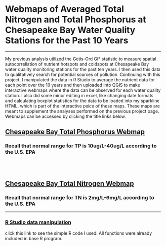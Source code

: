 # Webmaps of Averaged Total Nitrogen and Total Phosphorus at Chesapeake Bay Water Quality Stations for the Past 10 Years
---

My previous analysis utilized the Getis-Ord Gi* statistic to measure spatial autocorrellation of nutrient hotspots and coldspots at Chesapeake Bay water quality monitoring stations for the past ten years. I then used this data to qualitatively search for potential sources of pollution. Continuing with this project, I manipulated the data in R Studio to average the nutrient data for each point over the 10 years and then uploaded into QGIS to make interactive webmaps where the data can be observed for each water quality station. I also did some minor editing in excel, like changing date formats and calculating boxplot statistics for the data to be loaded into my sparkline HTML, which is part of the interactive peice of these maps. These maps are meant to supplement the analyses performed on the previous project page. Webmaps can be accessed by clicking the title links below.

## [Chesapeake Bay Total Phosphorus Webmap](https://rad-sc.github.io/FinalProject_486/qgis2web_finalproject/index.html)
### Recall that normal range for TP is 10ug/L-40ug/L according to the U.S. EPA
<br><br>
## [Chesapeake Bay Total Nitrogen Webmap](https://rad-sc.github.io/FinalProject_486/qgis2web_finalproject2/index.html) 
### Recall that normal range for TN is 2mg/L-6mg/L according to the U.S. EPA

---

### [R Studio data manipulation](https://rad-sc.github.io/FinalProject_486/TNTP.nb.html)
click this link to see the simple R code I used. All functions were already included in base R program.
